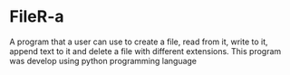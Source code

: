 # FileR-a
A program that a user can use to create a file, read from it, write to it, append text to it and delete a file with different extensions. This program was develop using python programming language
